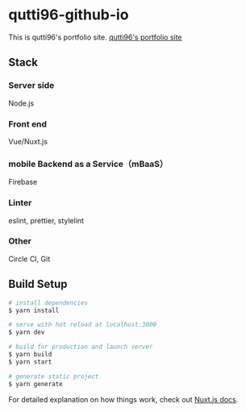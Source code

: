 # qutti96-github-io
This is qutti96's portfolio site.
[qutti96's portfolio site](https://qutti96.github.io/)
## Stack
### Server side
Node.js
### Front end
Vue/Nuxt.js
### mobile Backend as a Service（mBaaS）
Firebase
### Linter
eslint, prettier, stylelint
### Other
Circle CI, Git
## Build Setup

```bash
# install dependencies
$ yarn install

# serve with hot reload at localhost:3000
$ yarn dev

# build for production and launch server
$ yarn build
$ yarn start

# generate static project
$ yarn generate
```

For detailed explanation on how things work, check out [Nuxt.js docs](https://nuxtjs.org).
